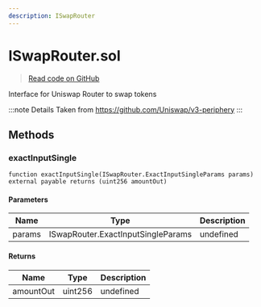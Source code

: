 ```yaml
---
description: ISwapRouter
---
```


# ISwapRouter.sol

> [Read code on GitHub](https://github.com/pareto-xyz/pareto-theta-vault-v1/blob/main/contracts/interfaces/ISwapRouter.sol)

Interface for Uniswap Router to swap tokens

:::note Details
Taken from https://github.com/Uniswap/v3-periphery
:::

## Methods

### exactInputSingle

```solidity title="Solidity"
function exactInputSingle(ISwapRouter.ExactInputSingleParams params) external payable returns (uint256 amountOut)
```

#### Parameters

| Name   | Type                               | Description |
| ------ | ---------------------------------- | ----------- |
| params | ISwapRouter.ExactInputSingleParams | undefined   |

#### Returns

| Name      | Type    | Description |
| --------- | ------- | ----------- |
| amountOut | uint256 | undefined   |
